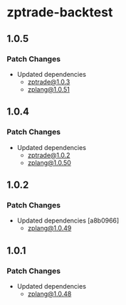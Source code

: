# zptrade-backtest

## 1.0.5

### Patch Changes

- Updated dependencies
  - zptrade@1.0.3
  - zplang@1.0.51

## 1.0.4

### Patch Changes

- Updated dependencies
  - zptrade@1.0.2
  - zplang@1.0.50

## 1.0.2

### Patch Changes

- Updated dependencies [a8b0966]
  - zplang@1.0.49

## 1.0.1

### Patch Changes

- Updated dependencies
  - zplang@1.0.48
